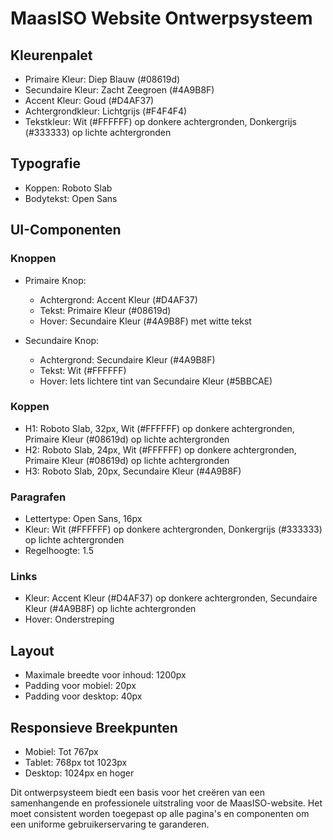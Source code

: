 # MaasISO Website Ontwerpsysteem

## Kleurenpalet
- Primaire Kleur: Diep Blauw (#08619d)
- Secundaire Kleur: Zacht Zeegroen (#4A9B8F)
- Accent Kleur: Goud (#D4AF37)
- Achtergrondkleur: Lichtgrijs (#F4F4F4)
- Tekstkleur: Wit (#FFFFFF) op donkere achtergronden, Donkergrijs (#333333) op lichte achtergronden

## Typografie
- Koppen: Roboto Slab
- Bodytekst: Open Sans

## UI-Componenten

### Knoppen
- Primaire Knop:
  - Achtergrond: Accent Kleur (#D4AF37)
  - Tekst: Primaire Kleur (#08619d)
  - Hover: Secundaire Kleur (#4A9B8F) met witte tekst

- Secundaire Knop:
  - Achtergrond: Secundaire Kleur (#4A9B8F)
  - Tekst: Wit (#FFFFFF)
  - Hover: Iets lichtere tint van Secundaire Kleur (#5BBCAE)

### Koppen
- H1: Roboto Slab, 32px, Wit (#FFFFFF) op donkere achtergronden, Primaire Kleur (#08619d) op lichte achtergronden
- H2: Roboto Slab, 24px, Wit (#FFFFFF) op donkere achtergronden, Primaire Kleur (#08619d) op lichte achtergronden
- H3: Roboto Slab, 20px, Secundaire Kleur (#4A9B8F)

### Paragrafen
- Lettertype: Open Sans, 16px
- Kleur: Wit (#FFFFFF) op donkere achtergronden, Donkergrijs (#333333) op lichte achtergronden
- Regelhoogte: 1.5

### Links
- Kleur: Accent Kleur (#D4AF37) op donkere achtergronden, Secundaire Kleur (#4A9B8F) op lichte achtergronden
- Hover: Onderstreping

## Layout
- Maximale breedte voor inhoud: 1200px
- Padding voor mobiel: 20px
- Padding voor desktop: 40px

## Responsieve Breekpunten
- Mobiel: Tot 767px
- Tablet: 768px tot 1023px
- Desktop: 1024px en hoger

Dit ontwerpsysteem biedt een basis voor het creëren van een samenhangende en professionele uitstraling voor de MaasISO-website. Het moet consistent worden toegepast op alle pagina's en componenten om een uniforme gebruikerservaring te garanderen.
